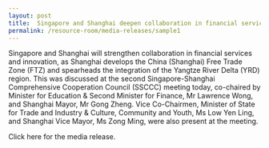```yaml
---
layout: post
title:  Singapore and Shanghai deepen collaboration in financial services and innovation to expand gateway to respective regions
permalink: /resource-room/media-releases/sample1
---
```


Singapore and Shanghai will strengthen collaboration in financial services and innovation, as Shanghai develops the China (Shanghai) Free Trade Zone (FTZ) and spearheads the integration of the Yangtze River Delta (YRD) region. This was discussed at the second Singapore-Shanghai Comprehensive Cooperation Council (SSCCC) meeting today, co-chaired by Minister for Education & Second Minister for Finance, Mr Lawrence Wong, and Shanghai Mayor, Mr Gong Zheng. Vice Co-Chairmen, Minister of State for Trade and Industry & Culture, Community and Youth, Ms Low Yen Ling, and Shanghai Vice Mayor, Ms Zong Ming, were also present at the meeting.

Click here for the media release.
